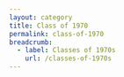 ```yaml
---
layout: category
title: Class of 1970
permalink: class-of-1970
breadcrumb:
  - label: Classes of 1970s
    url: /classes-of-1970s
---
```

